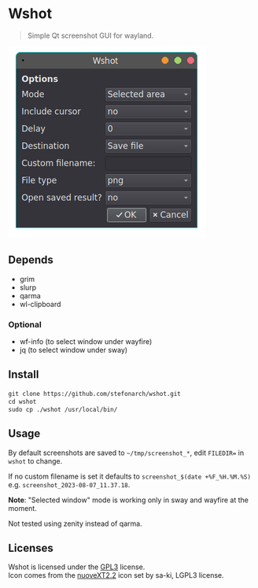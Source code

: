 # Wshot

>Simple Qt screenshot GUI for wayland.

![Image of wshot](wshot1.png)

## Depends

* grim
* slurp
* qarma
* wl-clipboard

### Optional

* wf-info (to select window under wayfire)
* jq (to select window under sway)

## Install

```
git clone https://github.com/stefonarch/wshot.git
cd wshot
sudo cp ./wshot /usr/local/bin/
```

## Usage

By default screenshots are saved to `~/tmp/screenshot_*`, edit `FILEDIR=` in `wshot` to change.

If no custom filename is set it defaults to `screenshot_$(date +%F_%H.%M.%S)` e.g. `screenshot_2023-08-07_11.37.18`.

**Note**: "Selected window" mode is working only in sway and wayfire at the moment.

Not tested using zenity instead of qarma.

## Licenses

Wshot is licensed under the [GPL3](COPYING) license. <br/>
Icon comes from the [nuoveXT2.2](https://www.deviantart.com/sa-ki/art/nuoveXT-2-53518454) icon set by sa-ki, LGPL3 license.
